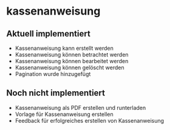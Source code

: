 # kassenanweisung

## Aktuell implementiert
+ Kassenanweisung kann erstellt werden
+ Kassenanweisung können betrachtet werden
+ Kassenanweisung können bearbeitet werden
+ Kassenanweisung können gelöscht werden
+ Pagination wurde hinzugefügt

## Noch nicht implementiert
+ Kassenanweisung als PDF erstellen und runterladen
+ Vorlage für Kassenanweisung erstellen
+ Feedback für erfolgreiches erstellen von Kassenanweisung